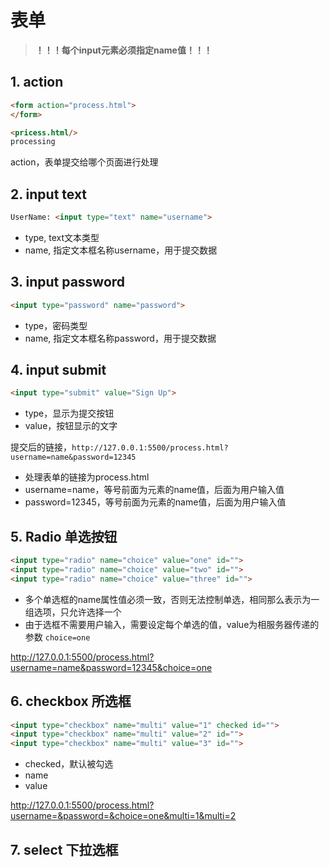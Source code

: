 # 表单


> **！！！每个input元素必须指定name值！！！**

## 1. action
```html
<form action="process.html">
</form>
```
```html
<pricess.html/>
processing
```
action，表单提交给哪个页面进行处理

## 2. input text
```html
UserName: <input type="text" name="username">
```
- type, text文本类型
- name, 指定文本框名称username，用于提交数据

## 3. input password
```html
<input type="password" name="password">
```
- type，密码类型
- name, 指定文本框名称password，用于提交数据
## 4. input submit
```html
<input type="submit" value="Sign Up">
```
- type，显示为提交按钮
- value，按钮显示的文字

提交后的链接，`http://127.0.0.1:5500/process.html?username=name&password=12345`
- 处理表单的链接为process.html
- username=name，等号前面为元素的name值，后面为用户输入值
- password=12345，等号前面为元素的name值，后面为用户输入值

## 5. Radio 单选按钮
```html
<input type="radio" name="choice" value="one" id="">
<input type="radio" name="choice" value="two" id="">
<input type="radio" name="choice" value="three" id="">
```
- 多个单选框的name属性值必须一致，否则无法控制单选，相同那么表示为一组选项，只允许选择一个
- 由于选框不需要用户输入，需要设定每个单选的值，value为相服务器传递的参数 `choice=one`

http://127.0.0.1:5500/process.html?username=name&password=12345&choice=one

## 6. checkbox 所选框
```html
<input type="checkbox" name="multi" value="1" checked id="">
<input type="checkbox" name="multi" value="2" id="">
<input type="checkbox" name="multi" value="3" id="">
```
- checked，默认被勾选
- name
- value

http://127.0.0.1:5500/process.html?username=&password=&choice=one&multi=1&multi=2

## 7. select 下拉选框


















